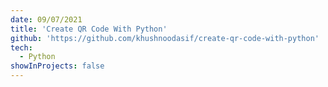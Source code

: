 ```yaml
---
date: 09/07/2021
title: 'Create QR Code With Python'
github: 'https://github.com/khushnoodasif/create-qr-code-with-python'
tech:
  - Python
showInProjects: false
---
```

